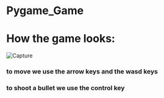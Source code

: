 # Pygame_Game
# How the game looks: 
![Capture](https://github.com/Bosspro2728/Pygame_Game/assets/122049397/9d1c8647-90c2-4fd4-a826-9f57a857d9d0)
<h3>to move we use the arrow keys and the wasd keys</h3>
<h3>to shoot a bullet we use the control key </h3>
